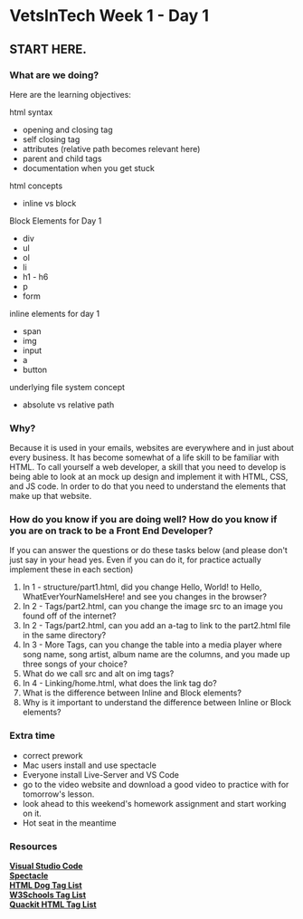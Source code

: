 # VetsInTech Week 1 - Day 1

## START HERE.

### What are we doing?

Here are the learning objectives:

html syntax
 - opening and closing tag
 - self closing tag
 - attributes (relative path becomes relevant here)
 - parent and child tags
 - documentation when you get stuck
 
html concepts
- inline vs block

Block Elements for Day 1
 - div
 - ul
 - ol
 - li
 - h1 - h6
 - p
 - form

inline elements for day 1
 - span
 - img
 - input
 - a
 - button
 
underlying file system concept
 - absolute vs relative path

### Why?

Because it is used in your emails, websites are everywhere and in just about every business. It has become somewhat of a life skill to be familiar with HTML. To call yourself a web developer, a skill that you need to develop is being able to look at an mock up design and implement it with HTML, CSS, and JS code. In order to do that you need to understand the elements that make up that website.

### How do you know if you are doing well? How do you know if you are on track to be a Front End Developer?
 If you can answer the questions or do these tasks below (and please don't just say in your head yes. Even if you can do it, for practice actually implement these in each section)
1. In 1 - structure/part1.html, did you change Hello, World! to Hello, WhatEverYourNameIsHere! and see you changes in the browser?
2. In 2 - Tags/part2.html, can you change the image src to an image you found off of the internet?
3. In 2 - Tags/part2.html, can you add an a-tag to link to the part2.html file in the same directory?
4. In 3 - More Tags, can you change the table into a media player where song name, song artist, album name are the columns, and you made up three songs of your choice?
5. What do we call src and alt on img tags?
6. In 4 - Linking/home.html, what does the link tag do?
7. What is the difference between Inline and Block elements?
8. Why is it important to understand the difference between Inline or Block elements?

 ### Extra time
 - correct prework
 - Mac users install and use spectacle
 - Everyone install Live-Server and VS Code
 - go to the video website and download a good video to practice with for tomorrow's lesson.
 - look ahead to this weekend's homework assignment and start working on it.
 - Hot seat in the meantime

### Resources
**[Visual Studio Code](https://code.visualstudio.com/)** <br>
**[Spectacle](https://www.spectacleapp.com/)**  <br>
**[HTML Dog Tag List](http://www.htmldog.com/reference/htmltags/)** <br>
**[W3Schools Tag List](http://www.w3schools.com/tags/default.asp)** <br>
**[Quackit HTML Tag List](http://www.quackit.com/html/tags/)** <br>
